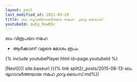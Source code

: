 ```yaml
---
layout: post
last_modified_at: 2021-03-29
title: ഓം സുവര്ണാബിന്ദവേ നമഹ  ൧൦൮ ടൈംസ്
youtubeId: qxEg_9ewDSc
---
```

 
 
 ഓം വിരൂപയാ നമഹ 
 
 -  ആർക്കാണ് വളരെ മോശം രൂപം 
 
  
 
  
 
 
 
 
 
 


{% include youtubePlayer.html id=page.youtubeId %}
 
[Next]({{ site.baseurl }}{% link  split2/_posts/2015-08-13-ഓം യുഗാവർത്തയായ നമഹ ൧൦൮ ടൈംസ്.md%})
 
